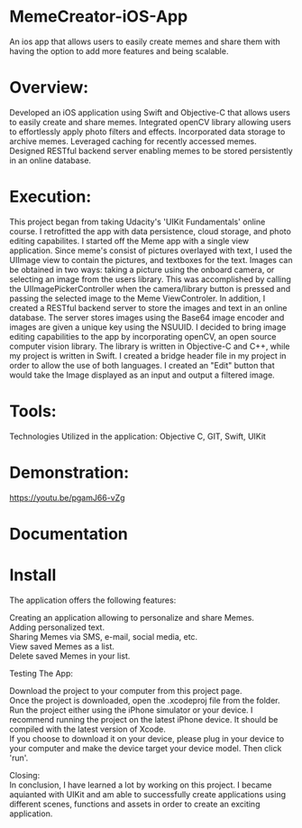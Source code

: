 # MemeCreator-iOS-App
An ios app that allows users to easily create memes and share them with having the option to add more features and being scalable.  
# Overview: 
Developed an iOS application using Swift and Objective-C that allows users to easily create and share memes. Integrated openCV
library allowing users to effortlessly apply photo filters and effects. Incorporated data storage to archive memes. Leveraged caching for recently
accessed memes. Designed RESTful backend server enabling memes to be stored persistently in an online database.
# Execution: 
This project began from taking Udacity's 'UIKit Fundamentals' online course. I retrofitted the app with data persistence, cloud
storage, and photo editing capabilites. I started off the Meme app with a single view application. Since meme's consist of pictures overlayed with
text, I used the UIImage view to contain the pictures, and textboxes for the text. Images can be obtained in two ways: taking a picture using the
onboard camera, or selecting an image from the users library. This was accomplished by calling the UIImagePickerController when the
camera/library button is pressed and passing the selected image to the Meme ViewControler.
In addition, I created a RESTful backend server to store the images and text in an online database. The server stores images using the Base64
image encoder and images are given a unique key using the NSUUID. I decided to bring image editing capabilities to the app by incorporating
openCV, an open source computer vision library. The library is written in Objective-C and C++, while my project is written in Swift. I created a
bridge header file in my project in order to allow the use of both languages. I created an "Edit" button that would take the Image displayed as an
input and output a filtered image. 
# Tools: 
Technologies Utilized in the application: Objective C, GIT, Swift, UIKit


# Demonstration: 
https://youtu.be/pgamJ66-vZg

# Documentation 

# Install 

The application offers the following features: <br>

Creating an application allowing to personalize and share Memes. <br/>
Adding personalized text. <br/>
Sharing Memes via SMS, e-mail, social media, etc. <br/>
View saved Memes as a list. <br/>
Delete saved Memes in your list. <br/>

Testing The App: <br/>

Download the project to your computer from this project page. <br/>
Once the project is downloaded, open the .xcodeproj file from the folder. <br/>
Run the project either using the iPhone simulator or your device. I recommend running the project on the latest iPhone device. It should be compiled with the latest version of Xcode. <br/>
If you choose to download it on your device, please plug in your device to your computer and make the device target your device model. Then click 'run'. <br/>

Closing: <br/>
In conclusion, I have learned a lot by working on this project. I became aquianted with UIKit and am able to successfully create applications using different scenes, functions and assets in order to create an exciting application.

